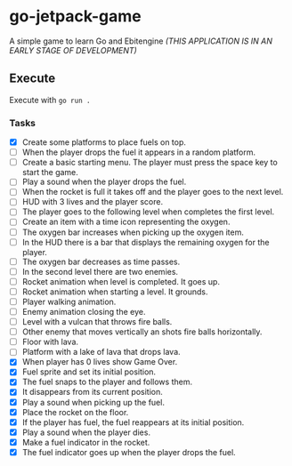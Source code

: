 # go-jetpack-game

A simple game to learn Go and Ebitengine *(THIS APPLICATION IS IN AN EARLY STAGE OF DEVELOPMENT)*

## Execute

Execute with `go run .`

### Tasks

- [x] Create some platforms to place fuels on top.
- [ ] When the player drops the fuel it appears in a random platform.
- [ ] Create a basic starting menu. The player must press the space key to start the game.
- [ ] Play a sound when the player drops the fuel.
- [ ] When the rocket is full it takes off and the player goes to the next level.
- [ ] HUD with 3 lives and the player score.
- [ ] The player goes to the following level when completes the first level.
- [ ] Create an item with a time icon representing the oxygen.
- [ ] The oxygen bar increases when picking up the oxygen item.
- [ ] In the HUD there is a bar that displays the remaining oxygen for the player.
- [ ] The oxygen bar decreases as time passes.
- [ ] In the second level there are two enemies.
- [ ] Rocket animation when level is completed. It goes up.
- [ ] Rocket animation when starting a level. It grounds.
- [ ] Player walking animation.
- [ ] Enemy animation closing the eye.
- [ ] Level with a vulcan that throws fire balls.
- [ ] Other enemy that moves vertically an shots fire balls horizontally.
- [ ] Floor with lava.
- [ ] Platform with a lake of lava that drops lava.
- [x] When player has 0 lives show Game Over.
- [x] Fuel sprite and set its initial position.
- [x] The fuel snaps to the player and follows them.
- [x] It disappears from its current position.
- [x] Play a sound when picking up the fuel.
- [x] Place the rocket on the floor.
- [x] If the player has fuel, the fuel reappears at its initial position.
- [x] Play a sound when the player dies.
- [x] Make a fuel indicator in the rocket.
- [x] The fuel indicator goes up when the player drops the fuel.
